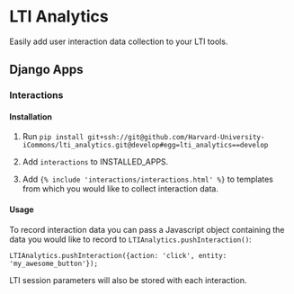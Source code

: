 # LTI Analytics

Easily add user interaction data collection to your LTI tools.

## Django Apps

### Interactions

#### Installation

1. Run `pip install git+ssh://git@github.com/Harvard-University-iCommons/lti_analytics.git@develop#egg=lti_analytics==develop`

2. Add `interactions` to INSTALLED_APPS.

3. Add `{% include 'interactions/interactions.html' %}` to templates from which you would like to collect interaction data.

#### Usage

To record interaction data you can pass a Javascript object containing the data you would like to record to `LTIAnalytics.pushInteraction()`:

    LTIAnalytics.pushInteraction({action: 'click', entity: 'my_awesome_button'});

LTI session parameters will also be stored with each interaction.
